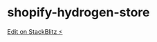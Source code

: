 # shopify-hydrogen-store

[Edit on StackBlitz ⚡️](https://stackblitz.com/edit/shopify-hydrogen-6s4hei)